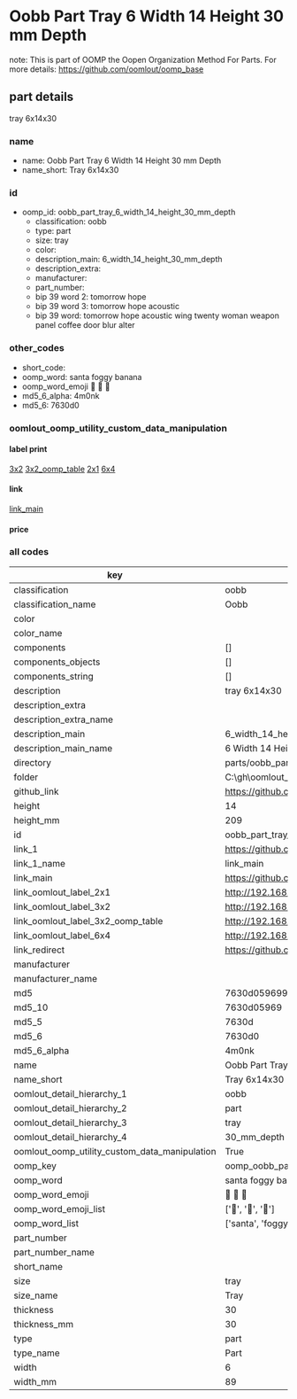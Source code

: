 # Oobb Part Tray 6 Width 14 Height 30 mm Depth  

note: This is part of OOMP the Oopen Organization Method For Parts. For more details: https://github.com/oomlout/oomp_base

##  part details
  



tray 6x14x30



### name
* name: Oobb Part Tray 6 Width 14 Height 30 mm Depth
* name_short: Tray 6x14x30 
### id
* oomp_id: oobb_part_tray_6_width_14_height_30_mm_depth
  * classification: oobb
  * type: part
  * size: tray
  * color: 
  * description_main: 6_width_14_height_30_mm_depth
  * description_extra: 
  * manufacturer: 
  * part_number: 
  * bip 39 word 2: tomorrow hope
  * bip 39 word 3: tomorrow hope acoustic
  * bip 39 word: tomorrow hope acoustic wing twenty woman weapon panel coffee door blur alter

### other_codes
* short_code: 
* oomp_word: santa foggy banana
* oomp_word_emoji :santa: :foggy: :banana:
* md5_6_alpha: 4m0nk
* md5_6: 7630d0






### oomlout_oomp_utility_custom_data_manipulation
#### label print
[3x2](http://192.168.1.245:1112/?label=oomp%204m0nk)
[3x2_oomp_table](http://192.168.1.108:1112/?label=oomp%204m0nk)
[2x1](http://192.168.1.242:1112/?label=oomp%204m0nk)
[6x4](http://192.168.1.55:1112/?label=oomp%204m0nk)    

#### link

[link_main](https://github.com/oomlout/oomlout_oobb_version_4_generated_parts/tree/main/navigation_oomp/oobb/part/tray/6_width_14_height_30_mm_depth/part)                              

#### price







### all codes 
| key | value |  
| --- | --- |  
| classification | oobb |  
| classification_name | Oobb |  
| color |  |  
| color_name |  |  
| components | [] |  
| components_objects | [] |  
| components_string | [] |  
| description | tray 6x14x30 |  
| description_extra |  |  
| description_extra_name |  |  
| description_main | 6_width_14_height_30_mm_depth |  
| description_main_name | 6 Width 14 Height 30 mm Depth |  
| directory | parts/oobb_part_tray_6_width_14_height_30_mm_depth |  
| folder | C:\gh\oomlout_oobb_version_4_generated_parts\parts\oobb_part_tray_6_width_14_height_30_mm_depth |  
| github_link | https://github.com/oomlout/oomlout_oomp_part_src/tree/main/parts/oobb_part_tray_6_width_14_height_30_mm_depth |  
| height | 14 |  
| height_mm | 209 |  
| id | oobb_part_tray_6_width_14_height_30_mm_depth |  
| link_1 | https://github.com/oomlout/oomlout_oobb_version_4_generated_parts/tree/main/navigation_oomp/oobb/part/tray/6_width_14_height_30_mm_depth/part |  
| link_1_name | link_main |  
| link_main | https://github.com/oomlout/oomlout_oobb_version_4_generated_parts/tree/main/navigation_oomp/oobb/part/tray/6_width_14_height_30_mm_depth/part |  
| link_oomlout_label_2x1 | http://192.168.1.242:1112/?label=oomp%204m0nk |  
| link_oomlout_label_3x2 | http://192.168.1.245:1112/?label=oomp%204m0nk |  
| link_oomlout_label_3x2_oomp_table | http://192.168.1.108:1112/?label=oomp%204m0nk |  
| link_oomlout_label_6x4 | http://192.168.1.55:1112/?label=oomp%204m0nk |  
| link_redirect | https://github.com/oomlout/oomlout_oobb_version_4_generated_parts/tree/main/parts/oobb_tray_06_14_30 |  
| manufacturer |  |  
| manufacturer_name |  |  
| md5 | 7630d059699f9f0bf3f59fba041b5f21 |  
| md5_10 | 7630d05969 |  
| md5_5 | 7630d |  
| md5_6 | 7630d0 |  
| md5_6_alpha | 4m0nk |  
| name | Oobb Part Tray 6 Width 14 Height 30 mm Depth |  
| name_short | Tray 6x14x30  |  
| oomlout_detail_hierarchy_1 | oobb |  
| oomlout_detail_hierarchy_2 | part |  
| oomlout_detail_hierarchy_3 | tray |  
| oomlout_detail_hierarchy_4 | 30_mm_depth |  
| oomlout_oomp_utility_custom_data_manipulation | True |  
| oomp_key | oomp_oobb_part_tray_6_width_14_height_30_mm_depth |  
| oomp_word | santa foggy banana |  
| oomp_word_emoji | :santa: :foggy: :banana: |  
| oomp_word_emoji_list | [':santa:', ':foggy:', ':banana:'] |  
| oomp_word_list | ['santa', 'foggy', 'banana'] |  
| part_number |  |  
| part_number_name |  |  
| short_name |  |  
| size | tray |  
| size_name | Tray |  
| thickness | 30 |  
| thickness_mm | 30 |  
| type | part |  
| type_name | Part |  
| width | 6 |  
| width_mm | 89 |  
